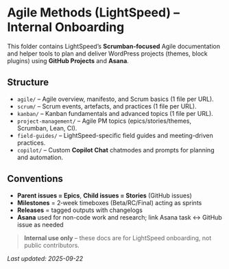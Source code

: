 # Agile Methods (LightSpeed) – Internal Onboarding

This folder contains LightSpeed’s **Scrumban-focused** Agile documentation and helper tools
to plan and deliver WordPress projects (themes, block plugins) using **GitHub Projects** and **Asana**.

## Structure

- `agile/` – Agile overview, manifesto, and Scrum basics (1 file per URL).
- `scrum/` – Scrum events, artefacts, and practices (1 file per URL).
- `kanban/` – Kanban fundamentals and advanced topics (1 file per URL).
- `project-management/` – Agile PM topics (epics/stories/themes, Scrumban, Lean, CI).
- `field-guides/` – LightSpeed-specific field guides and meeting-driven practices.
- `copilot/` – Custom **Copilot Chat** chatmodes and prompts for planning and automation.

## Conventions

- **Parent issues = Epics**, **Child issues = Stories** (GitHub issues)
- **Milestones** = 2‑week timeboxes (Beta/RC/Final) acting as sprints
- **Releases** = tagged outputs with changelogs
- **Asana** used for non-code work and research; link Asana task ↔ GitHub issue as needed

> **Internal use only** – these docs are for LightSpeed onboarding, not public contributors.

_Last updated: 2025-09-22_
